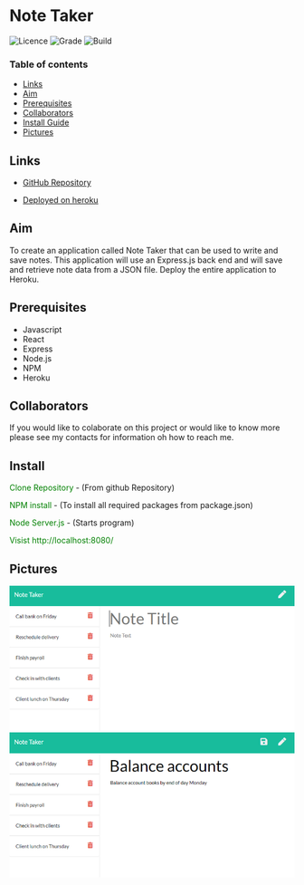 # Note Taker

![Licence](https://img.shields.io/badge/Licence-MIT-yellow)
![Grade](https://img.shields.io/badge/Grade-A%2B-blue)
![Build](https://img.shields.io/badge/Build-Pass-green)

### Table of contents

- [Links](##Links)
- [Aim](##Aim)
- [Prerequisites](##Prerequisites)
- [Collaborators](##collaborators)
- [Install Guide](##Install)
- [Pictures](##Pictures)

## Links

- [GitHub Repository](https://github.com/ChrisOnions/Note_Taker)

- [Deployed on heroku](https://shielded-escarpment-72538.herokuapp.com/)

## Aim

To create an application called Note Taker that can be used to write and save notes. This application will use an Express.js back end and will save and retrieve note data from a JSON file. Deploy the entire application to Heroku.

## Prerequisites

- Javascript
- React
- Express
- Node.js
- NPM
- Heroku

## Collaborators

If you would like to colaborate on this project or would like to know more please see my contacts for information oh how to reach me.

## Install

<span style="color:green">Clone Repository</span> - (From github Repository)

<span style="color:green">NPM install</span> - (To install all required packages from package.json)

<span style="color:green">Node Server.js</span> - (Starts program)

<span style="color:green">Visist http://localhost:8080/</span>

## Pictures

![Existing notes are listed in the left-hand column with empty fields on the right-hand side for the new note’s title and text.](./Assets/11-express-homework-demo-01.png)
![Note titled “Balance accounts” reads, “Balance account books by end of day Monday,” with other notes listed on the left.](./Assets/11-express-homework-demo-02.png)
